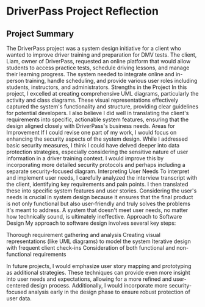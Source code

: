 # DriverPass Project Reflection
## Project Summary
The DriverPass project was a system design initiative for a client who wanted to improve driver training and preparation for DMV tests. The client, Liam, owner of DriverPass, requested an online platform that would allow students to access practice tests, schedule driving lessons, and manage their learning progress. The system needed to integrate online and in-person training, handle scheduling, and provide various user roles including students, instructors, and administrators.
Strengths in the Project
In this project, I excelled at creating comprehensive UML diagrams, particularly the activity and class diagrams. These visual representations effectively captured the system's functionality and structure, providing clear guidelines for potential developers. I also believe I did well in translating the client's requirements into specific, actionable system features, ensuring that the design aligned closely with DriverPass's business needs.
Areas for Improvement
If I could revise one part of my work, I would focus on enhancing the security aspects of the system design. While I addressed basic security measures, I think I could have delved deeper into data protection strategies, especially considering the sensitive nature of user information in a driver training context. I would improve this by incorporating more detailed security protocols and perhaps including a separate security-focused diagram.
Interpreting User Needs
To interpret and implement user needs, I carefully analyzed the interview transcript with the client, identifying key requirements and pain points. I then translated these into specific system features and user stories. Considering the user's needs is crucial in system design because it ensures that the final product is not only functional but also user-friendly and truly solves the problems it's meant to address. A system that doesn't meet user needs, no matter how technically sound, is ultimately ineffective.
Approach to Software Design
My approach to software design involves several key steps:

Thorough requirement gathering and analysis
Creating visual representations (like UML diagrams) to model the system
Iterative design with frequent client check-ins
Consideration of both functional and non-functional requirements

In future projects, I would emphasize user story mapping and prototyping as additional strategies. These techniques can provide even more insight into user needs and expectations, allowing for a more refined and user-centered design process. Additionally, I would incorporate more security-focused analysis early in the design phase to ensure robust protection of user data.

